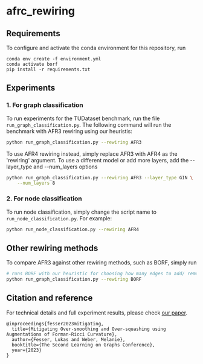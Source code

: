# afrc_rewiring

## Requirements
To configure and activate the conda environment for this repository, run
```
conda env create -f environment.yml
conda activate borf 
pip install -r requirements.txt
```

## Experiments
### 1. For graph classification
To run experiments for the TUDataset benchmark, run the file ```run_graph_classification.py```. The following command will run the benchmark with AFR3 rewiring using our heuristis:
```bash
python run_graph_classification.py --rewiring AFR3
```

To use AFR4 rewiring instead, simply replace AFR3 with AFR4 as the 'rewiring' argument. To use a different model or add more layers, add the --layer_type and --num_layers options
```bash
python run_graph_classification.py --rewiring AFR3 --layer_type GIN \
	--num_layers 8
```

### 2. For node classification
To run node classification, simply change the script name to `run_node_classification.py`. For example:
```bash
python run_node_classification.py --rewiring AFR4
```

## Other rewiring methods
To compare AFR3 against other rewiring methods, such as BORF, simply run
```bash
# runs BORF with our heuristic for choosing how many edges to add/ remove
python run_graph_classification.py --rewiring BORF
```

## Citation and reference
For technical details and full experiment results, please check [our paper](https://arxiv.org/abs/2309.09384).
```
@inproceedings{fesser2023mitigating,
  title={Mitigating Over-smoothing and Over-squashing using Augmentations of Forman-Ricci Curvature},
  author={Fesser, Lukas and Weber, Melanie},
  booktitle={The Second Learning on Graphs Conference},
  year={2023}
}
```

